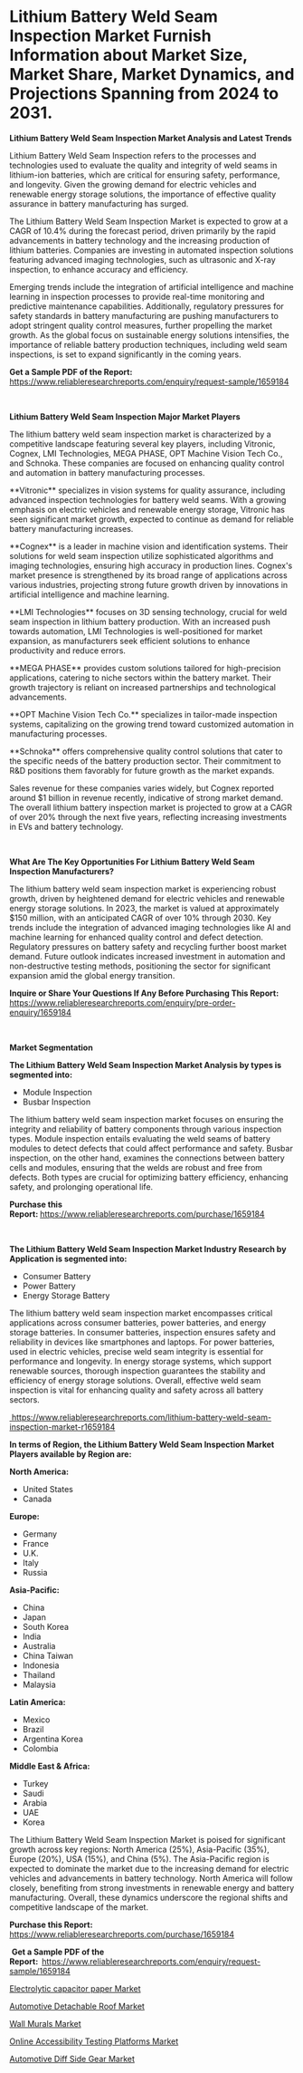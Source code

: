 <p><h1>Lithium Battery Weld Seam Inspection Market Furnish Information about Market Size, Market Share, Market Dynamics, and Projections Spanning from 2024 to 2031.</h1></p><p><strong>Lithium Battery Weld Seam Inspection Market Analysis and Latest Trends</strong></p>
<p><p>Lithium Battery Weld Seam Inspection refers to the processes and technologies used to evaluate the quality and integrity of weld seams in lithium-ion batteries, which are critical for ensuring safety, performance, and longevity. Given the growing demand for electric vehicles and renewable energy storage solutions, the importance of effective quality assurance in battery manufacturing has surged. </p><p>The Lithium Battery Weld Seam Inspection Market is expected to grow at a CAGR of 10.4% during the forecast period, driven primarily by the rapid advancements in battery technology and the increasing production of lithium batteries. Companies are investing in automated inspection solutions featuring advanced imaging technologies, such as ultrasonic and X-ray inspection, to enhance accuracy and efficiency. </p><p>Emerging trends include the integration of artificial intelligence and machine learning in inspection processes to provide real-time monitoring and predictive maintenance capabilities. Additionally, regulatory pressures for safety standards in battery manufacturing are pushing manufacturers to adopt stringent quality control measures, further propelling the market growth. As the global focus on sustainable energy solutions intensifies, the importance of reliable battery production techniques, including weld seam inspections, is set to expand significantly in the coming years.</p></p>
<p><strong>Get a Sample PDF of the Report:&nbsp;</strong> <a href="https://www.reliableresearchreports.com/enquiry/request-sample/1659184?utm_campaign=13&utm_medium=2&utm_source=Github&utm_content=ia&utm_term=28092024&utm_id=lithium-battery-weld-seam-inspection">https://www.reliableresearchreports.com/enquiry/request-sample/1659184</a></p>
<p>&nbsp;</p>
<p><strong>Lithium Battery Weld Seam Inspection Major Market Players</strong></p>
<p><p>The lithium battery weld seam inspection market is characterized by a competitive landscape featuring several key players, including Vitronic, Cognex, LMI Technologies, MEGA PHASE, OPT Machine Vision Tech Co., and Schnoka. These companies are focused on enhancing quality control and automation in battery manufacturing processes.</p><p>**Vitronic** specializes in vision systems for quality assurance, including advanced inspection technologies for battery weld seams. With a growing emphasis on electric vehicles and renewable energy storage, Vitronic has seen significant market growth, expected to continue as demand for reliable battery manufacturing increases.</p><p>**Cognex** is a leader in machine vision and identification systems. Their solutions for weld seam inspection utilize sophisticated algorithms and imaging technologies, ensuring high accuracy in production lines. Cognex's market presence is strengthened by its broad range of applications across various industries, projecting strong future growth driven by innovations in artificial intelligence and machine learning.</p><p>**LMI Technologies** focuses on 3D sensing technology, crucial for weld seam inspection in lithium battery production. With an increased push towards automation, LMI Technologies is well-positioned for market expansion, as manufacturers seek efficient solutions to enhance productivity and reduce errors.</p><p>**MEGA PHASE** provides custom solutions tailored for high-precision applications, catering to niche sectors within the battery market. Their growth trajectory is reliant on increased partnerships and technological advancements. </p><p>**OPT Machine Vision Tech Co.** specializes in tailor-made inspection systems, capitalizing on the growing trend toward customized automation in manufacturing processes.</p><p>**Schnoka** offers comprehensive quality control solutions that cater to the specific needs of the battery production sector. Their commitment to R&D positions them favorably for future growth as the market expands.</p><p>Sales revenue for these companies varies widely, but Cognex reported around $1 billion in revenue recently, indicative of strong market demand. The overall lithium battery inspection market is projected to grow at a CAGR of over 20% through the next five years, reflecting increasing investments in EVs and battery technology.</p></p>
<p>&nbsp;</p>
<p><strong>What Are The Key Opportunities For Lithium Battery Weld Seam Inspection Manufacturers?</strong></p>
<p><p>The lithium battery weld seam inspection market is experiencing robust growth, driven by heightened demand for electric vehicles and renewable energy storage solutions. In 2023, the market is valued at approximately $150 million, with an anticipated CAGR of over 10% through 2030. Key trends include the integration of advanced imaging technologies like AI and machine learning for enhanced quality control and defect detection. Regulatory pressures on battery safety and recycling further boost market demand. Future outlook indicates increased investment in automation and non-destructive testing methods, positioning the sector for significant expansion amid the global energy transition.</p></p>
<p><strong>Inquire or Share Your Questions If Any Before Purchasing This Report:</strong> <a href="https://www.reliableresearchreports.com/enquiry/pre-order-enquiry/1659184?utm_campaign=13&utm_medium=2&utm_source=Github&utm_content=ia&utm_term=28092024&utm_id=lithium-battery-weld-seam-inspection">https://www.reliableresearchreports.com/enquiry/pre-order-enquiry/1659184</a></p>
<p>&nbsp;</p>
<p><strong>Market Segmentation</strong></p>
<p><strong>The Lithium Battery Weld Seam Inspection Market Analysis by types is segmented into:</strong></p>
<p><ul><li>Module Inspection</li><li>Busbar Inspection</li></ul></p>
<p><p>The lithium battery weld seam inspection market focuses on ensuring the integrity and reliability of battery components through various inspection types. Module inspection entails evaluating the weld seams of battery modules to detect defects that could affect performance and safety. Busbar inspection, on the other hand, examines the connections between battery cells and modules, ensuring that the welds are robust and free from defects. Both types are crucial for optimizing battery efficiency, enhancing safety, and prolonging operational life.</p></p>
<p><strong>Purchase this Report:&nbsp;</strong><a href="https://www.reliableresearchreports.com/purchase/1659184?utm_campaign=13&utm_medium=2&utm_source=Github&utm_content=ia&utm_term=28092024&utm_id=lithium-battery-weld-seam-inspection">https://www.reliableresearchreports.com/purchase/1659184</a></p>
<p>&nbsp;</p>
<p><strong>The Lithium Battery Weld Seam Inspection Market Industry Research by Application is segmented into:</strong></p>
<p><ul><li>Consumer Battery</li><li>Power Battery</li><li>Energy Storage Battery</li></ul></p>
<p><p>The lithium battery weld seam inspection market encompasses critical applications across consumer batteries, power batteries, and energy storage batteries. In consumer batteries, inspection ensures safety and reliability in devices like smartphones and laptops. For power batteries, used in electric vehicles, precise weld seam integrity is essential for performance and longevity. In energy storage systems, which support renewable sources, thorough inspection guarantees the stability and efficiency of energy storage solutions. Overall, effective weld seam inspection is vital for enhancing quality and safety across all battery sectors.</p></p>
<p><a href="https://www.reliableresearchreports.com/lithium-battery-weld-seam-inspection-market-r1659184?utm_campaign=13&utm_medium=2&utm_source=Github&utm_content=ia&utm_term=28092024&utm_id=lithium-battery-weld-seam-inspection">&nbsp;https://www.reliableresearchreports.com/lithium-battery-weld-seam-inspection-market-r1659184</a></p>
<p><strong>In terms of Region, the Lithium Battery Weld Seam Inspection Market Players available by Region are:</strong></p>
<p>
    <p> <strong> North America: </strong>
        <ul>
            <li>United States</li>
            <li>Canada</li>
        </ul>
        </p> 
    <p> <strong> Europe: </strong>
        <ul>
            <li>Germany</li>
            <li>France</li>
            <li>U.K.</li>
            <li>Italy</li>
            <li>Russia</li>
        </ul>
        </p> 
    <p> <strong> Asia-Pacific: </strong>
        <ul>
            <li>China</li>
            <li>Japan</li>
            <li>South Korea</li>
            <li>India</li>
            <li>Australia</li>
            <li>China Taiwan</li>
            <li>Indonesia</li>
            <li>Thailand</li>
            <li>Malaysia</li>
        </ul>
        </p> 
    <p> <strong> Latin America: </strong>
        <ul>
            <li>Mexico</li>
            <li>Brazil</li>
            <li>Argentina Korea</li>
            <li>Colombia</li>
        </ul>
        </p> 
    <p> <strong> Middle East & Africa: </strong>
        <ul>
            <li>Turkey</li>
            <li>Saudi</li>
            <li>Arabia</li>
            <li>UAE</li>
            <li>Korea</li>
        </ul>
    </p>
    </p>
<p><p>The Lithium Battery Weld Seam Inspection Market is poised for significant growth across key regions: North America (25%), Asia-Pacific (35%), Europe (20%), USA (15%), and China (5%). The Asia-Pacific region is expected to dominate the market due to the increasing demand for electric vehicles and advancements in battery technology. North America will follow closely, benefiting from strong investments in renewable energy and battery manufacturing. Overall, these dynamics underscore the regional shifts and competitive landscape of the market.</p></p>
<p><strong>Purchase this Report: </strong><a href="https://www.reliableresearchreports.com/purchase/1659184?utm_campaign=13&utm_medium=2&utm_source=Github&utm_content=ia&utm_term=28092024&utm_id=lithium-battery-weld-seam-inspection">https://www.reliableresearchreports.com/purchase/1659184</a></p>
<p>&nbsp;<strong>Get a Sample PDF of the Report:&nbsp;&nbsp;</strong><a href="https://www.reliableresearchreports.com/enquiry/request-sample/1659184?utm_campaign=13&utm_medium=2&utm_source=Github&utm_content=ia&utm_term=28092024&utm_id=lithium-battery-weld-seam-inspection">https://www.reliableresearchreports.com/enquiry/request-sample/1659184</a></p>
<p><strong></strong></p>
<p><p><a href="https://www.linkedin.com/pulse/global-electrolytic-capacitor-paper-market-analysis-trends-jvvce?utm_campaign=13&utm_medium=2&utm_source=Github&utm_content=ia&utm_term=28092024&utm_id=lithium-battery-weld-seam-inspection">Electrolytic capacitor paper Market</a></p><p><a href="https://issuu.com/reportprime-2/docs/automotive-detachable-roof-market-s_4782fbd24b2067?utm_campaign=13&utm_medium=2&utm_source=Github&utm_content=ia&utm_term=28092024&utm_id=lithium-battery-weld-seam-inspection">Automotive Detachable Roof Market</a></p><p><a href="https://www.linkedin.com/pulse/wall-murals-market-growth-segmentation-regional-analysis-h1ooc?utm_campaign=13&utm_medium=2&utm_source=Github&utm_content=ia&utm_term=28092024&utm_id=lithium-battery-weld-seam-inspection">Wall Murals Market</a></p><p><a href="https://github.com/MarciaRunte/Market-Research-Report-List-1/blob/main/online-accessibility-testing-platforms-market.md?utm_campaign=13&utm_medium=2&utm_source=Github&utm_content=ia&utm_term=28092024&utm_id=lithium-battery-weld-seam-inspection">Online Accessibility Testing Platforms Market</a></p><p><a href="https://issuu.com/reportprime-2/docs/automotive-diff-side-gear-market-si_44204681a7c7f5?utm_campaign=13&utm_medium=2&utm_source=Github&utm_content=ia&utm_term=28092024&utm_id=lithium-battery-weld-seam-inspection">Automotive Diff Side Gear Market</a></p></p>
